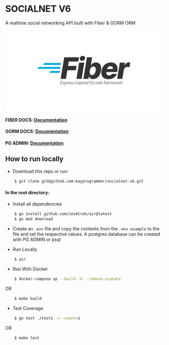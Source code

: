# SOCIALNET V6
A realtime social networking API built with Fiber & GORM ORM

![alt text](https://github.com/kayprogrammer/socialnet-v6/blob/main/display/fiber.png?raw=true)


#### FIBER DOCS: [Documentation](https://docs.gofiber.io/)
#### GORM DOCS: [Documentation](https://entgo.io/docs/getting-started/)
#### PG ADMIN: [Documentation](https://pgadmin.org) 


## How to run locally

* Download this repo or run: 
```bash
    $ git clone git@github.com:kayprogrammer/socialnet-v6.git
```

#### In the root directory:
- Install all dependencies
```bash
    $ go install github.com/cosmtrek/air@latest 
    $ go mod download
```
- Create an `.env` file and copy the contents from the `.env.example` to the file and set the respective values. A postgres database can be created with PG ADMIN or psql

- Run Locally
```bash
    $ air
```

- Run With Docker
```bash
    $ docker-compose up --build -d --remove-orphans
```
OR
```bash
    $ make build
```

- Test Coverage
```bash
    $ go test ./tests -v -count=1
```
OR
```bash
    $ make test
```

<!-- ![alt text](https://github.com/kayprogrammer/socialnet-v6/blob/main/display/disp1.png?raw=true)
![alt text](https://github.com/kayprogrammer/socialnet-v6/blob/main/display/disp2.png?raw=true)
![alt text](https://github.com/kayprogrammer/socialnet-v6/blob/main/display/disp3.png?raw=true)
![alt text](https://github.com/kayprogrammer/socialnet-v6/blob/main/display/disp4.png?raw=true)
![alt text](https://github.com/kayprogrammer/socialnet-v6/blob/main/display/disp5.png?raw=true)
![alt text](https://github.com/kayprogrammer/socialnet-v6/blob/main/display/disp6.png?raw=true)
![alt text](https://github.com/kayprogrammer/socialnet-v6/blob/main/display/disp7.png?raw=true)
![alt text](https://github.com/kayprogrammer/socialnet-v6/blob/main/display/disp8.png?raw=true)
![alt text](https://github.com/kayprogrammer/socialnet-v6/blob/main/display/disp9.png?raw=true)
![alt text](https://github.com/kayprogrammer/socialnet-v6/blob/main/display/disp10.png?raw=true) -->
